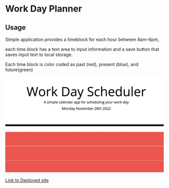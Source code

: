 # Work Day Planner

## Usage

Simple application provides a timeblock for each hour between 8am-6pm,

each time block has a text area to input information and a save button that saves input text to local storage.

Each time block is color coded as past (red), present (blue), and future(green)

![Deployed site screenshot](./assets/planner-ss.png)

[Link to Deployed site]()
